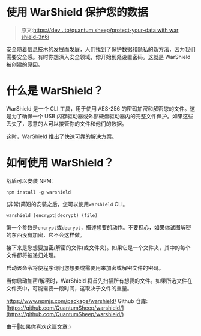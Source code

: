 # 使用 WarShield 保护您的数据

> 原文:[https://dev . to/quantum sheep/protect-your-data with war shield-3n6i](https://dev.to/quantumsheep/protect-your-data-with-warshield-3n6i)

安全随着信息技术的发展而发展，人们找到了保护数据和隐私的新方法，因为我们需要安全感。有时你想深入安全领域，你开始到处设置密码。这就是 WarShield 被创建的原因。

# [](#what-is-warshield)什么是 WarShield？

WarShield 是一个 CLI 工具，用于使用 AES-256 的密码加密和解密您的文件。这是为了确保一个 USB 闪存驱动器或外部硬盘驱动器内的完整文件保护。如果这些丢失了，恶意的人可以接管你的文件和他们的数据。

这时，WarShield 推出了快速可靠的解决方案。

# [](#how-to-use-warshield)如何使用 WarShield？

战盾可以安装 NPM:

```
npm install -g warshield 
```

(非常)简短的安装之后，您可以使用`warshield` CLI。

```
warshield (encrypt|decrypt) (file) 
```

第一个参数是`encrypt`或`decrypt`，描述想要的动作。不要担心，如果你试图解密的东西没有加密，它不会这样做。

接下来是您想要加密/解密的文件(或文件夹)。如果它是一个文件夹，其中的每个文件都将被递归处理。

启动该命令将使程序询问您想要或需要用来加密或解密文件的密码。

当你启动加密/解密时，WarShield 将首先扫描所有想要的文件。如果所选文件在文件夹中，可能需要一段时间，这取决于文件的重量。

https://www.npmjs.com/package/warshield/
Github 仓库:[https://github.com/QuantumSheep/warshield/](https://github.com/QuantumSheep/warshield/)

由于💖如果你喜欢这篇文章:)